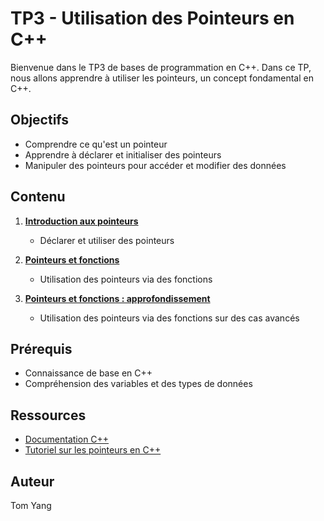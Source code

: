 # TP3 - Utilisation des Pointeurs en C++

Bienvenue dans le TP3 de bases de programmation en C++. Dans ce TP, nous allons apprendre à utiliser les pointeurs, un concept fondamental en C++.

## Objectifs

- Comprendre ce qu'est un pointeur
- Apprendre à déclarer et initialiser des pointeurs
- Manipuler des pointeurs pour accéder et modifier des données

## Contenu

1. **[Introduction aux pointeurs](1_premiere_manip)**
    - Déclarer et utiliser des pointeurs

2. **[Pointeurs et fonctions](2_pointeurs_et_fonctions)**
    - Utilisation des pointeurs via des fonctions

3. **[Pointeurs et fonctions : approfondissement](3_pointeurs_et_fonctions_suite)**
    - Utilisation des pointeurs via des fonctions sur des cas avancés

## Prérequis

- Connaissance de base en C++
- Compréhension des variables et des types de données

## Ressources

- [Documentation C++](https://en.cppreference.com/w/)
- [Tutoriel sur les pointeurs en C++](https://www.learncpp.com/cpp-tutorial/610-pointers/)

## Auteur

Tom Yang